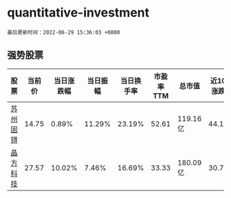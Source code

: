 # quantitative-investment

`最后更新时间：2022-06-29 15:36:03 +0800`

## 强势股票

|股票|当前价|当日涨跌幅|当日振幅|当日换手率|市盈率TTM|总市值|近10日涨跌幅|
|----|----|----|----|----|----|----|----|
|[苏州固锝](https://xueqiu.com/S/SZ002079)|14.75|0.89%|11.29%|23.19%|52.61|119.16亿|44.18%|
|[晶方科技](https://xueqiu.com/S/SH603005)|27.57|10.02%|7.46%|16.69%|33.33|180.09亿|30.73%|
